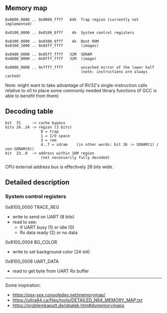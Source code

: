 ## Memory map

    0x0000_0000 .. 0x0000_ffff   64k  Trap region (currently not implemented)

    0x0100_0000 .. 0x0100_0fff    4k  System control registers

    0x0300_0000 .. 0x0300_0fff    4k  Boot ROM
    0x0300_1000 .. 0x03ff_ffff        (images)

    0x0400_0000 .. 0x05ff_ffff   32M  SDRAM
    0x0600_0000 .. 0x07ff_ffff   32M  (image)

    0x8000_0000 .. 0xffff_ffff        uncached mirror of the lower half
                                      (note: instructions are always cached)


Note: might want to take advantage of RV32's single-instruction calls relative to x0 to place some
      commonly needed library functions (if GCC is able to benefit from them)

## Decoding table

    bit  31     -> cache bypass
    bits 26..24 -> region (3 bits)
                    0 = trap
                    1 = I/O space
                    3 = rom
                    4..7 = sdram    (in other words: bit 26 -> SDRAM(1) / non-SDRAM(0))
    bit  23..0  -> address within 16M region
                    (not necessarily fully decoded)

CPU external address bus is effectively 28 bits wide.


## Detailed description

### System control registers

0x8100_0000  TRACE_REG
  - write to send on UART (8 bits)
  - read to see:
    - if UART busy (1) or idle (0)
    - Rx data ready (2) or no data

0x8100_0004  BG_COLOR
  - write to set background color (24-bit)

0x8100_0008  UART_DATA
  - read to get byte from UART Rx buffer


---

Some inspiration:

- https://psx-spx.consoledev.net/memorymap/
- https://ultra64.ca/files/tools/DETAILED_N64_MEMORY_MAP.txt
- https://problemkaputt.de/gbatek.htm#dsmemorymaps
